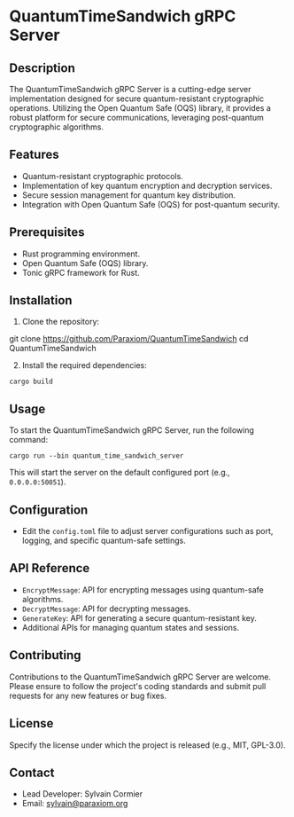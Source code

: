 # QuantumTimeSandwich gRPC Server

## Description
The QuantumTimeSandwich gRPC Server is a cutting-edge server implementation designed for secure quantum-resistant cryptographic operations. Utilizing the Open Quantum Safe (OQS) library, it provides a robust platform for secure communications, leveraging post-quantum cryptographic algorithms.

## Features
- Quantum-resistant cryptographic protocols.
- Implementation of key quantum encryption and decryption services.
- Secure session management for quantum key distribution.
- Integration with Open Quantum Safe (OQS) for post-quantum security.

## Prerequisites
- Rust programming environment.
- Open Quantum Safe (OQS) library.
- Tonic gRPC framework for Rust.

## Installation
1. Clone the repository:

git clone https://github.com/Paraxiom/QuantumTimeSandwich
cd QuantumTimeSandwich



2. Install the required dependencies:
```
cargo build
```


## Usage
To start the QuantumTimeSandwich gRPC Server, run the following command:
```
cargo run --bin quantum_time_sandwich_server
```


This will start the server on the default configured port (e.g., `0.0.0.0:50051`).

## Configuration
- Edit the `config.toml` file to adjust server configurations such as port, logging, and specific quantum-safe settings.

## API Reference
- `EncryptMessage`: API for encrypting messages using quantum-safe algorithms.
- `DecryptMessage`: API for decrypting messages.
- `GenerateKey`: API for generating a secure quantum-resistant key.
- Additional APIs for managing quantum states and sessions.

## Contributing
Contributions to the QuantumTimeSandwich gRPC Server are welcome. Please ensure to follow the project's coding standards and submit pull requests for any new features or bug fixes.

## License
Specify the license under which the project is released (e.g., MIT, GPL-3.0).

## Contact
- Lead Developer: Sylvain Cormier   
- Email: sylvain@paraxiom.org
